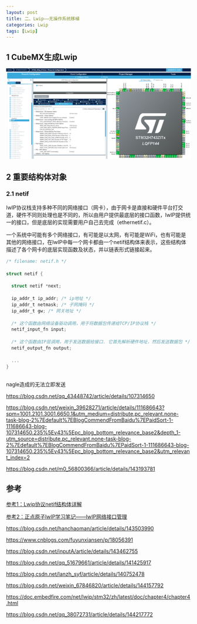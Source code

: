 ```yaml
---
layout: post
title: 二、Lwip——无操作系统移植
categories: Lwip
tags: [Lwip]
---
```


## 1 CubeMX生成Lwip

![alt text](image.png)

## 2 重要结构体对象

### 2.1 netif

lwIP协议栈支持多种不同的网络接口（网卡），由于网卡是直接和硬件平台打交道，硬件不同则处理也是不同的，所以由用户提供最底层的接口函数，lwIP提供统一的接口，但是底层的实现需要用户自己去完成（ethernetif.c）。

一个系统中可能有多个网络接口，有可能是以太网，有可能是WiFi，也有可能是其他的网络接口，在lwIP中每一个网卡都由一个netif结构体来表示，这些结构体描述了各个网卡的底层实现函数及状态，并以链表形式链接起来。

```c
/* filename: netif.h */

struct netif {

  struct netif *next;

  ip_addr_t ip_addr; /* ip地址 */ 
  ip_addr_t netmask; /* 子网掩码 */
  ip_addr_t gw; /* 网关地址 */

  /* 这个函数由网络设备驱动调用，用于将数据包传递给TCP/IP协议栈 */
  netif_input_fn input;

  /* 这个函数由IP层调用，用于发送数据给接口. 它首先解析硬件地址，然后发送数据包 */
  netif_output_fn output;

  ...
}

```


## 

nagle造成的无法立即发送

https://blog.csdn.net/qq_43448742/article/details/107314650

https://blog.csdn.net/weixin_39628271/article/details/111686643?spm=1001.2101.3001.6650.1&utm_medium=distribute.pc_relevant.none-task-blog-2%7Edefault%7EBlogCommendFromBaidu%7EPaidSort-1-111686643-blog-107314650.235%5Ev43%5Epc_blog_bottom_relevance_base2&depth_1-utm_source=distribute.pc_relevant.none-task-blog-2%7Edefault%7EBlogCommendFromBaidu%7EPaidSort-1-111686643-blog-107314650.235%5Ev43%5Epc_blog_bottom_relevance_base2&utm_relevant_index=2

https://blog.csdn.net/m0_56800366/article/details/143193781

## 参考

[参考1：Lwip协议netif结构体详解](https://blog.csdn.net/weixin_39270987/article/details/109210417)

[参考2：正点原子lwIP学习笔记——lwIP网络接口管理](https://zhuanlan.zhihu.com/p/656341352)



https://blog.csdn.net/hanchaoman/article/details/143503990


https://www.cnblogs.com/fuyunxiansen/p/18056391

https://blog.csdn.net/inputA/article/details/143462755

https://blog.csdn.net/qq_51679661/article/details/141425917

https://blog.csdn.net/lanzh_syf/article/details/140752478

https://blog.csdn.net/weixin_67846820/article/details/144157792

https://doc.embedfire.com/net/lwip/stm32/zh/latest/doc/chapter4/chapter4.html

https://blog.csdn.net/qq_38072731/article/details/144217772